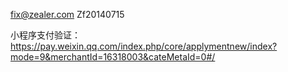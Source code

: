 fix@zealer.com
Zf20140715

小程序支付验证：
https://pay.weixin.qq.com/index.php/core/applymentnew/index?mode=9&merchantId=16318003&cateMetaId=0#/